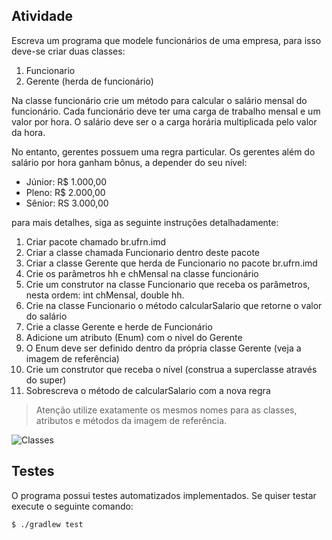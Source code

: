 ## Atividade

Escreva um programa que modele funcionários de uma empresa, para isso deve-se criar duas classes:

1. Funcionario
2. Gerente (herda de funcionário)

Na classe funcionário crie um método para calcular o salário mensal do funcionário. Cada funcionário deve ter uma carga de trabalho mensal e um valor por hora. O salário deve ser o a carga horária multiplicada pelo valor da hora.

No entanto, gerentes possuem uma regra particular. Os gerentes além do salário por hora ganham bônus, a depender do seu nível:

- Júnior: R$ 1.000,00
- Pleno: R$ 2.000,00
- Sênior: RS 3.000,00

para mais detalhes, siga as seguinte instruções detalhadamente:

1. Criar pacote chamado br.ufrn.imd
2. Criar a classe chamada Funcionario dentro deste pacote
3. Criar a classe Gerente que herda de Funcionario no pacote br.ufrn.imd
4. Crie os parâmetros hh e chMensal na classe funcionário
5. Crie um construtor na classe Funcionario que receba os parâmetros, nesta ordem: int chMensal, double hh.
6. Crie na classe Funcionario o método calcularSalario que retorne o valor do salário
7. Crie a classe Gerente e herde de Funcionário
8. Adicione um atributo (Enum) com o nivel do Gerente
9. O Enum deve ser definido dentro da própria classe Gerente (veja a imagem de referência)
10. Crie um construtor que receba o nível (construa a superclasse através do super)
11. Sobrescreva o método de calcularSalario com a nova regra

> Atenção utilize exatamente os mesmos nomes para as classes, atributos e métodos da imagem de referência.

![Classes](https://i.ibb.co/tZx4r8g/Captura-de-Tela-2021-11-25-a-s-20-07-51.png)

## Testes

O programa possui testes automatizados implementados. Se quiser testar execute o seguinte comando:

```console
$ ./gradlew test
```
